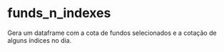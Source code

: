 # funds_n_indexes
Gera um dataframe com a cota de fundos selecionados e a cotação de alguns índices no dia.
